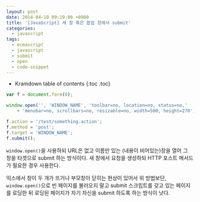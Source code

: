 ```yaml
---
layout: post
date: 2014-04-10 09:19:00 +0900
title: '[JavaScript] 새 창 혹은 팝업 창에서 submit'
categories:
  - javascript
tags:
  - ecmascript
  - javascript
  - submit
  - open
  - code-snippet
---
```


* Kramdown table of contents
{:toc .toc}

```js
var f = document.form(0);

window.open('', 'WINDOW_NAME', 'toolbar=no, location=no, status=no,'
    + 'menubar=no, scrollbars=no, resizable=no, width=500, height=270');

f.action = '/test/something.action';
f.method = 'post';
f.target = 'WINDOW_NAME';
f.submit();
```

`window.open()`을 사용하되 URL은 없고 이름만 있는 (내용이 비어있는)창을 열어 그 창을 타겟으로 submit 하는 방식이다. 새 창에서 요청을 생성하되 HTTP 포스트 메서드가 필요한 경우 사용한다.

익스에서 창이 두 개가 뜨거나 부모창이 닫히는 현상이 있어서 위 방법보단, `window.open()`으로 빈 페이지를 불러오지 말고 submit 스크립트를 갖고 있는 페이지를 로딩한 뒤 로딩된 페이지가 자기 자신을 submit 하도록 하는 방식이 낫다.
